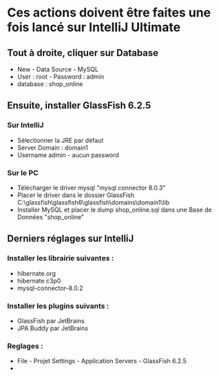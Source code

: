 # Ces actions doivent être faites une fois lancé sur IntelliJ Ultimate 

## Tout à droite, cliquer sur Database
- New - Data Source - MySQL
- User : root  - Password : admin
- database : shop_online

## Ensuite, installer GlassFish 6.2.5

### Sur IntelliJ 
- Sélectionner la JRE par défaut
- Server Domain : domain1
- Username admin  - aucun password

### Sur le PC
- Télécharger le driver mysql "mysql connector 8.0.3"
- Placer le driver dans le dossier GlassFish C:\glassfish\glassfish6\glassfish\domains\domain1\lib
- Installer MySQL et placer le dump shop_online.sql dans une Base de Données "shop_online"

## Derniers réglages sur IntelliJ
### Installer les librairie suivantes :
- hibernate.org
- hibernate c3p0
- mysql-connector-8.0.2
  
### Installer les plugins suivants :
- GlassFish par JetBrains
- JPA Buddy par JetBrains

### Reglages :
- File - Projet Settings - Application Servers - GlassFish 6.2.5
- 
